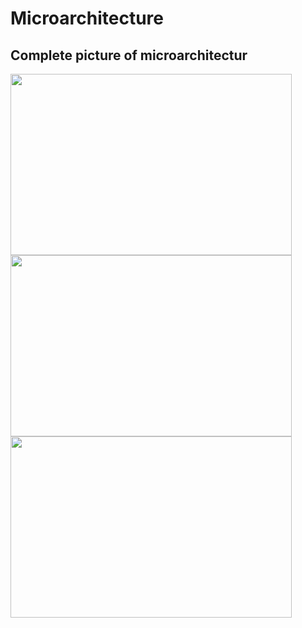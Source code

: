 # Microarchitecture

Complete picture of microarchitectur
-

 <img src="https://github.com/user-attachments/assets/3b642a6c-f360-4d21-939e-96738dce139f" width="450" height="290" align="center">

 <img src="https://github.com/user-attachments/assets/e51ce635-3c3e-4a82-a662-412efce90960" width="450" height="290">

 <img src="https://github.com/user-attachments/assets/1bec28f7-2798-469f-9c8f-7107499dcfb9" width="450" height="290">
